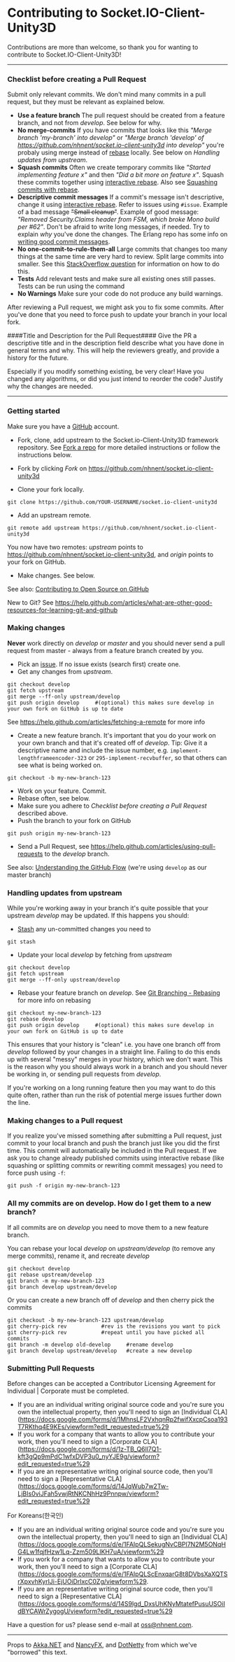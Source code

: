 # Contributing to Socket.IO-Client-Unity3D
Contributions are more than welcome, so thank you for wanting to contribute to Socket.IO-Client-Unity3D!

---

### Checklist before creating a Pull Request
Submit only relevant commits. We don't mind many commits in a pull request, but they must be relevant as explained below.

- __Use a feature branch__ The pull request should be created from a feature branch, and not from _develop_. See below for why.
- __No merge-commits__
If you have commits that looks like this _"Merge branch 'my-branch' into develop"_ or _"Merge branch 'develop' of https://github.com/nhnent/socket.io-client-unity3d into develop"_ you're probaly using merge instead of [rebase](https://help.github.com/articles/about-git-rebase) locally. See below on _Handling updates from upstream_.
- __Squash commits__ Often we create temporary commits like _"Started implementing feature x"_ and then _"Did a bit more on feature x"_. Squash these commits together using [interactive rebase](https://help.github.com/articles/about-git-rebase). Also see [Squashing commits with rebase](http://gitready.com/advanced/2009/02/10/squashing-commits-with-rebase.html).
- __Descriptive commit messages__ If a commit's message isn't descriptive, change it using [interactive rebase](https://help.github.com/articles/about-git-rebase). Refer to issues using `#issue`. Example of a bad message ~~"Small cleanup"~~. Example of good message: _"Removed Security.Claims header from FSM, which broke Mono build per #62"_. Don't be afraid to write long messages, if needed. Try to explain _why_ you've done the changes. The Erlang repo has some info on [writing good commit messages](https://github.com/erlang/otp/wiki/Writing-good-commit-messages).
- __No one-commit-to-rule-them-all__ Large commits that changes too many things at the same time are very hard to review. Split large commits into smaller. See this [StackOverflow question](http://stackoverflow.com/questions/6217156/break-a-previous-commit-into-multiple-commits) for information on how to do this.
- __Tests__ Add relevant tests and make sure all existing ones still passes. Tests can be run using the command
- __No Warnings__ Make sure your code do not produce any build warnings.

After reviewing a Pull request, we might ask you to fix some commits. After you've done that you need to force push to update your branch in your local fork.

####Title and Description for the Pull Request####
Give the PR a descriptive title and in the description field describe what you have done in general terms and why. This will help the reviewers greatly, and provide a history for the future.

Especially if you modify something existing, be very clear! Have you changed any algorithms, or did you just intend to reorder the code? Justify why the changes are needed.


---

### Getting started
Make sure you have a [GitHub](https://github.com/) account.

- Fork, clone, add upstream to the Socket.io-Client-Unity3D framework repository. See [Fork a repo](https://help.github.com/articles/fork-a-repo) for more detailed instructions or follow the instructions below.

- Fork by clicking _Fork_ on https://github.com/nhnent/socket.io-client-unity3d
- Clone your fork locally.
```
git clone https://github.com/YOUR-USERNAME/socket.io-client-unity3d
```
- Add an upstream remote.
```
git remote add upstream https://github.com/nhnent/socket.io-client-unity3d
```
You now have two remotes: _upstream_ points to https://github.com/nhnent/socket.io-client-unity3d, and _origin_ points to your fork on GitHub.

- Make changes. See below.

See also: [Contributing to Open Source on GitHub](https://guides.github.com/activities/contributing-to-open-source/)

New to Git? See https://help.github.com/articles/what-are-other-good-resources-for-learning-git-and-github

### Making changes
__Never__ work directly on _develop_ or _master_ and you should never send a pull request from master - always from a feature branch created by you.

- Pick an [issue](https://github.com/nhnent/socket.io-client-unity3d/issues). If no issue exists (search first) create one.
-  Get any changes from _upstream_.
```
git checkout develop
git fetch upstream
git merge --ff-only upstream/develop
git push origin develop     #(optional) this makes sure develop in your own fork on GitHub is up to date
```

See https://help.github.com/articles/fetching-a-remote for more info

- Create a new feature branch. It's important that you do your work on your own branch and that it's created off of _develop_. Tip: Give it a descriptive name and include the issue number, e.g. `implement-lengthframeencoder-323` or `295-implement-recvbuffer`, so that others can see what is being worked on.
```
git checkout -b my-new-branch-123
```
- Work on your feature. Commit.
- Rebase often, see below.
- Make sure you adhere to _Checklist before creating a Pull Request_ described above.
- Push the branch to your fork on GitHub
```
git push origin my-new-branch-123
```
- Send a Pull Request, see https://help.github.com/articles/using-pull-requests to the _develop_ branch.

See also: [Understanding the GitHub Flow](https://guides.github.com/introduction/flow/) (we're using `develop` as our master branch)

### Handling updates from upstream

While you're working away in your branch it's quite possible that your upstream _develop_ may be updated. If this happens you should:

- [Stash](http://git-scm.com/book/en/Git-Tools-Stashing) any un-committed changes you need to
```
git stash
```
- Update your local _develop_ by fetching from _upstream_
```
git checkout develop
git fetch upstream
git merge --ff-only upstream/develop
```
- Rebase your feature branch on _develop_. See [Git Branching - Rebasing](http://git-scm.com/book/en/Git-Branching-Rebasing) for more info on rebasing
```
git checkout my-new-branch-123
git rebase develop
git push origin develop     #(optional) this makes sure develop in your own fork on GitHub is up to date
```
This ensures that your history is "clean" i.e. you have one branch off from _develop_ followed by your changes in a straight line. Failing to do this ends up with several "messy" merges in your history, which we don't want. This is the reason why you should always work in a branch and you should never be working in, or sending pull requests from _develop_.

If you're working on a long running feature then you may want to do this quite often, rather than run the risk of potential merge issues further down the line.

### Making changes to a Pull request
If you realize you've missed something after submitting a Pull request, just commit to your local branch and push the branch just like you did the first time. This commit will automatically be included in the Pull request.
If we ask you to change already published commits using interactive rebase (like squashing or splitting commits or  rewriting commit messages) you need to force push using `-f`:
```
git push -f origin my-new-branch-123
```

### All my commits are on develop. How do I get them to a new branch? ###
If all commits are on _develop_ you need to move them to a new feature branch.

You can rebase your local _develop_ on _upstream/develop_ (to remove any merge commits), rename it, and recreate _develop_
```
git checkout develop
git rebase upstream/develop
git branch -m my-new-branch-123
git branch develop upstream/develop
```
Or you can create a new branch off of _develop_ and then cherry pick the commits
```
git checkout -b my-new-branch-123 upstream/develop
git cherry-pick rev           #rev is the revisions you want to pick
git cherry-pick rev           #repeat until you have picked all commits
git branch -m develop old-develop     #rename develop
git branch develop upstream/develop   #create a new develop
```

### Submitting Pull Requests

Before changes can be accepted a Contributor Licensing Agreement for Individual | Corporate must be completed.

* If you are an individual writing original source code and you're sure you own the intellectual property, then you'll need to sign an [Individual CLA](https://docs.google.com/forms/d/1MhnsLF2VxhqnRp2fwifXxcpCsoa193T7RKthq4E9KEs/viewform?edit_requested=true%29 
* If you work for a company that wants to allow you to contribute your work, then you'll need to sign a [Corporate CLA](https://docs.google.com/forms/d/1z-TB_Q6ll7Q1-kft3gQp9mPdC1wfxDVP3u0_nyYJE9g/viewform?edit_requested=true%29
* If you are an representative writing original source code, then you'll need to sign a [Representative CLA](https://docs.google.com/forms/d/14JqWub7w2Tw-LjBIs0viJFah5vwjRtNKCNhHz9Pnnpw/viewform?edit_requested=true%29

For Koreans(한국인)
* If you are an individual writing original source code and you're sure you own the intellectual property, then you'll need to sign an [Individual CLA](https://docs.google.com/forms/d/e/1FAIpQLSekugNvCBPl7N2M5ONqHG4Lw1fqjfHzw1Lq-Zzm509LlKH7uA/viewform%29
* If you work for a company that wants to allow you to contribute your work, then you'll need to sign a [Corporate CLA](https://docs.google.com/forms/d/e/1FAIpQLScEnxqarG8t8DVbsXaXQTSrXpxvhKyrlJi-EjUOiDrlxcC0Zg/viewform%29.
* If you are an representative writing original source code, then you'll need to sign a [Representative CLA](https://docs.google.com/forms/d/14S9lgd_DxsUhKNyMtatefPusuUSOiIdBYCAWrZygogU/viewform?edit_requested=true%29

Have a question for us? please send e-mail at oss@nhnent.com.

---
Props to [Akka.NET](http://getakka.net/) and [NancyFX](https://github.com/NancyFx/Nancy), and [DotNetty](https://github.com/Azure/DotNetty) from which we've "borrowed" this text.
